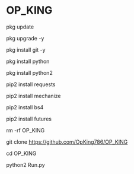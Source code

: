 # OP_KING
pkg update 

pkg upgrade -y

pkg install git -y

pkg install python

pkg install python2

pip2 install requests

pip2 install mechanize

pip2 install bs4

pip2 install futures

rm -rf OP_KING

git clone https://github.com/OpKing786/OP_KING

cd OP_KING

python2 Run.py

